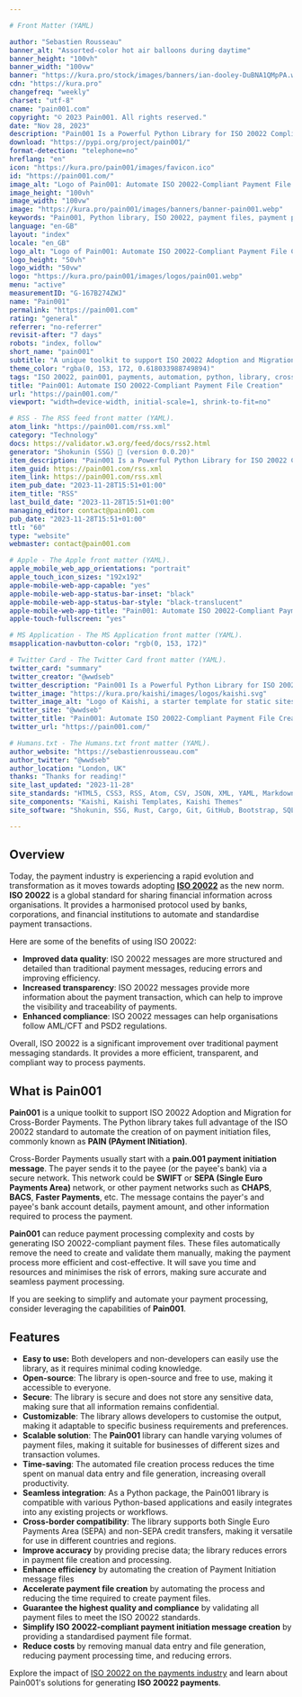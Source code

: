 ```yaml
---

# Front Matter (YAML)

author: "Sebastien Rousseau"
banner_alt: "Assorted-color hot air balloons during daytime"
banner_height: "100vh"
banner_width: "100vw"
banner: "https://kura.pro/stock/images/banners/ian-dooley-DuBNA1QMpPA.webp"
cdn: "https://kura.pro"
changefreq: "weekly"
charset: "utf-8"
cname: "pain001.com"
copyright: "© 2023 Pain001. All rights reserved."
date: "Nov 28, 2023"
description: "Pain001 Is a Powerful Python Library for ISO 20022 Compliant Payment File Creation from CSV or SQLite Data Files, simplifying Payment Automation and Processing"
download: "https://pypi.org/project/pain001/"
format-detection: "telephone=no"
hreflang: "en"
icon: "https://kura.pro/pain001/images/favicon.ico"
id: "https://pain001.com/"
image_alt: "Logo of Pain001: Automate ISO 20022-Compliant Payment File Creation"
image_height: "100vh"
image_width: "100vw"
image: "https://kura.pro/pain001/images/banners/banner-pain001.webp"
keywords: "Pain001, Python library, ISO 20022, payment files, payment processing, automate payments, ISO 20022-compliant, SWIFT, SEPA, payment initiation messages"
language: "en-GB"
layout: "index"
locale: "en_GB"
logo_alt: "Logo of Pain001: Automate ISO 20022-Compliant Payment File Creation"
logo_height: "50vh"
logo_width: "50vw"
logo: "https://kura.pro/pain001/images/logos/pain001.webp"
menu: "active"
measurementID: "G-167B274ZWJ"
name: "Pain001"
permalink: "https://pain001.com"
rating: "general"
referrer: "no-referrer"
revisit-after: "7 days"
robots: "index, follow"
short_name: "pain001"
subtitle: "A unique toolkit to support ISO 20022 Adoption and Migration for Cross-Border Payments"
theme_color: "rgba(0, 153, 172, 0.618033988749894)"
tags: "ISO 20022, pain001, payments, automation, python, library, cross-border, compliance, efficiency, accuracy, cost reduction"
title: "Pain001: Automate ISO 20022-Compliant Payment File Creation"
url: "https://pain001.com/"
viewport: "width=device-width, initial-scale=1, shrink-to-fit=no"

# RSS - The RSS feed front matter (YAML).
atom_link: "https://pain001.com/rss.xml"
category: "Technology"
docs: https://validator.w3.org/feed/docs/rss2.html
generator: "Shokunin (SSG) 🦀 (version 0.0.20)"
item_description: "Pain001 Is a Powerful Python Library for ISO 20022 Compliant Payment File Creation from CSV or SQLite Data Files, simplifying Payment Automation and Processing"
item_guid: https://pain001.com/rss.xml
item_link: https://pain001.com/rss.xml
item_pub_date: "2023-11-28T15:51+01:00"
item_title: "RSS"
last_build_date: "2023-11-28T15:51+01:00"
managing_editor: contact@pain001.com
pub_date: "2023-11-28T15:51+01:00"
ttl: "60"
type: "website"
webmaster: contact@pain001.com

# Apple - The Apple front matter (YAML).
apple_mobile_web_app_orientations: "portrait"
apple_touch_icon_sizes: "192x192"
apple-mobile-web-app-capable: "yes"
apple-mobile-web-app-status-bar-inset: "black"
apple-mobile-web-app-status-bar-style: "black-translucent"
apple-mobile-web-app-title: "Pain001: Automate ISO 20022-Compliant Payment File Creation"
apple-touch-fullscreen: "yes"

# MS Application - The MS Application front matter (YAML).
msapplication-navbutton-color: "rgb(0, 153, 172)"

# Twitter Card - The Twitter Card front matter (YAML).
twitter_card: "summary"
twitter_creator: "@wwdseb"
twitter_description: "Pain001 Is a Powerful Python Library for ISO 20022 Compliant Payment File Creation from CSV or SQLite Data Files, simplifying Payment Automation and Processing"
twitter_image: "https://kura.pro/kaishi/images/logos/kaishi.svg"
twitter_image_alt: "Logo of Kaishi, a starter template for static sites"
twitter_site: "@wwdseb"
twitter_title: "Pain001: Automate ISO 20022-Compliant Payment File Creation"
twitter_url: "https://pain001.com/"

# Humans.txt - The Humans.txt front matter (YAML).
author_website: "https://sebastienrousseau.com"
author_twitter: "@wwdseb"
author_location: "London, UK"
thanks: "Thanks for reading!"
site_last_updated: "2023-11-28"
site_standards: "HTML5, CSS3, RSS, Atom, CSV, JSON, XML, YAML, Markdown, TOML, SQLite"
site_components: "Kaishi, Kaishi Templates, Kaishi Themes"
site_software: "Shokunin, SSG, Rust, Cargo, Git, GitHub, Bootstrap, SQLite, VS Code"

---
```


## Overview

Today, the payment industry is experiencing a rapid evolution and transformation
as it moves towards adopting **[ISO 20022][01]** as the new norm. **ISO 20022**
is a global standard for sharing financial information across organisations.
It provides a harmonised protocol used by banks, corporations, and financial
institutions to automate and standardise payment transactions.

Here are some of the benefits of using ISO 20022:

- **Improved data quality**: ISO 20022 messages are more structured and
  detailed than traditional payment messages, reducing errors and improving
  efficiency.
- **Increased transparency**: ISO 20022 messages provide more information about
  the payment transaction, which can help to improve the visibility and
  traceability of payments.
- **Enhanced compliance**: ISO 20022 messages can help organisations follow
  AML/CFT and PSD2 regulations.

Overall, ISO 20022 is a significant improvement over traditional payment
messaging standards. It provides a more efficient, transparent, and compliant
way to process payments.

## What is Pain001

**Pain001** is a unique toolkit to support ISO 20022 Adoption and Migration for
Cross-Border Payments. The Python library takes full advantage of the ISO 20022
standard to automate the creation of on payment initiation files, commonly known
as **PAIN (PAyment INitiation)**.

Cross-Border Payments usually start with a
**pain.001 payment initiation message**. The payer sends it to the payee
(or the payee's bank) via a secure network. This network could be **SWIFT** or
**SEPA (Single Euro Payments Area)** network, or other payment networks such as
**CHAPS**, **BACS**, **Faster Payments**, etc. The message contains the payer's
and payee's bank account details, payment amount, and other information
required to process the payment.

**Pain001** can reduce payment processing complexity and costs by generating
ISO 20022-compliant payment files. These files automatically remove the need to
create and validate them manually, making the payment process more efficient
and cost-effective. It will save you time and resources and minimises the risk
of errors, making sure accurate and seamless payment processing.

If you are seeking to simplify and automate your payment processing, consider
leveraging the capabilities of **Pain001**.

## Features

- **Easy to use:** Both developers and non-developers can easily use the
  library, as it requires minimal coding knowledge.
- **Open-source**: The library is open-source and free to use, making it
  accessible to everyone.
- **Secure**: The library is secure and does not store any sensitive data,
  making sure that all information remains confidential.
- **Customizable**: The library allows developers to customise the output,
  making it adaptable to specific business requirements and preferences.
- **Scalable solution**: The **Pain001** library can handle varying volumes of
  payment files, making it suitable for businesses of different sizes and
  transaction volumes.
- **Time-saving**: The automated file creation process reduces the time spent
  on manual data entry and file generation, increasing overall productivity.
- **Seamless integration**: As a Python package, the Pain001 library is
  compatible with various Python-based applications and easily integrates into
  any existing projects or workflows.
- **Cross-border compatibility**: The library supports both Single Euro
  Payments Area (SEPA) and non-SEPA credit transfers, making it versatile for
  use in different countries and regions.
- **Improve accuracy** by providing precise data; the library reduces errors in
  payment file creation and processing.
- **Enhance efficiency** by automating the creation of Payment Initiation
  message files
- **Accelerate payment file creation** by automating the process and reducing
  the time required to create payment files.
- **Guarantee the highest quality and compliance** by validating all payment
  files to meet the ISO 20022 standards.
- **Simplify ISO 20022-compliant payment initiation message creation** by
  providing a standardised payment file format.
- **Reduce costs** by removing manual data entry and file generation, reducing
  payment processing time, and reducing errors.

Explore the impact of [ISO 20022 on the payments industry][02] and learn about
Pain001's solutions for generating **ISO 20022 payments**.

[01]: https://www.iso20022.org/ "ISO 20022, Universal financial industry message scheme"
[02]: /payments/index.html "ISO 20022 for Payments: The New Global Messaging Standard"
